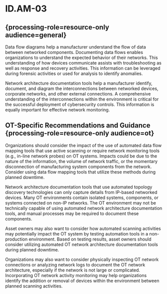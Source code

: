 # ID.AM-03

## {processing-role=resource-only audience=general}
Data flow diagrams help a manufacturer understand the flow of data between networked components. Documenting data flows enables organizations to understand the expected behavior of their networks. This understanding of how devices communicate assists with troubleshooting as well as response and recovery activities. This information can be leveraged during forensic activities or used for analysis to identify anomalies.

Network architecture documentation tools help a manufacturer identify, document, and diagram the interconnections between networked devices, corporate networks, and other external connections. 
A comprehensive understanding of the interconnections within the environment is critical for the successful deployment of cybersecurity controls. This information is equally important for effective network monitoring.  

## OT-Specific Recommendations and Guidance {processing-role=resource-only audience=ot}
Organizations should consider the impact of the use of automated data flow mapping tools that use active scanning or require network monitoring tools (e.g., in-line network probes) on OT systems. Impacts could be due to the nature of the information, the volume of network traffic, or the momentary disconnection of manufacturing system components from the network. Consider using data flow mapping tools that utilize these methods during planned downtime.

Network architecture documentation tools that use automated topology discovery technologies can only capture details from IP-based networked devices. Many OT environments contain isolated systems, components, or systems connected on non-IP networks. The OT environment may not be technically capable of using automated network architecture documentation tools, and manual processes may be required to document these components.

Asset owners may also want to consider how automated scanning activities may potentially impact the OT system by testing automation tools in a non-production environment. Based on testing results, asset owners should consider utilizing automated OT network architecture documentation tools during planned downtime.  

Organizations may also want to consider physically inspecting OT network connections or analyzing network logs to document the OT network architecture, especially if the network is not large or complicated. Incorporating OT network activity monitoring may help organizations identify the addition or removal of devices within the environment between planned scanning activities.  
